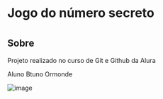 <h1>Jogo do número secreto<h1></h1>


<h2> Sobre </h2>
<p> Projeto realizado no curso de Git e Github da Alura </p>

Aluno 
Btuno Ormonde

![image](https://github.com/BMOrmonde/numero-secreto/assets/139075658/2e261035-5c5d-4a2f-89e6-36838522d802)

